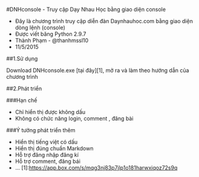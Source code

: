 #DNHconsole - Truy cập Dạy Nhau Học bằng giao diện console

* Đây là chương trình truy cập diễn đàn Daynhauhoc.com bằng giao diện dòng lệnh (console)
* Được viết băng Python 2.9.7
* Thành Phạm - @thanhmssl10
* 11/5/2015

##1.Sử dụng

Download DNHconsole.exe [tại đây][1], mở ra và làm theo hướng dẫn của chương trình

##2.Phát triển

###Hạn chế
* Chỉ hiển thị được không dấu
* Không có chức năng login, comment , đăng bài

###Ý tưởng phát triển thêm

* Hiển thị tiếng việt có dấu
* Hiển thị đúng chuẩn Markdown
* Hỗ trợ đăng nhập đăng kí
* Hỗ trợ comment, đăng bái
* ...
[1]:https://app.box.com/s/mqg3nj83p7jlp1o181harwxiqoz72s9q
